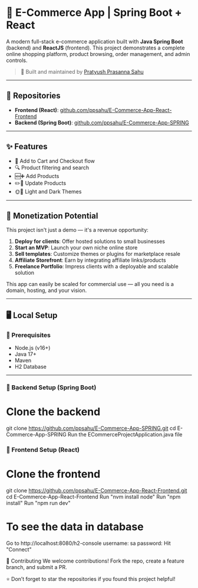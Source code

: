 # 🛒 E-Commerce App | Spring Boot + React

A modern full-stack e-commerce application built with **Java Spring Boot** (backend) and **ReactJS** (frontend). This project demonstrates a complete online shopping platform, product browsing, order management, and admin controls.

> 🚀 Built and maintained by [Pratyush Prasanna Sahu](https://www.linkedin.com/in/ppsahu)

---

## 🔗 Repositories

- **Frontend (React)**: [github.com/ppsahu/E-Commerce-App-React-Frontend](https://github.com/ppsahu/E-Commerce-App-React-Frontend)
- **Backend (Spring Boot)**: [github.com/ppsahu/E-Commerce-App-SPRING](https://github.com/ppsahu/E-Commerce-App-SPRING)

---

## ✨ Features

- 🛒 Add to Cart and Checkout flow
- 🔍 Product filtering and search
- 🆕➕ Add Products
- ✏️🔁 Update Products
- 🌞🌙 Light and Dark Themes

---

## 💸 Monetization Potential

This project isn't just a demo — it's a revenue opportunity:

1. **Deploy for clients**: Offer hosted solutions to small businesses
2. **Start an MVP**: Launch your own niche online store
3. **Sell templates**: Customize themes or plugins for marketplace resale
4. **Affiliate Storefront**: Earn by integrating affiliate links/products
5. **Freelance Portfolio**: Impress clients with a deployable and scalable solution

This app can easily be scaled for commercial use — all you need is a domain, hosting, and your vision.

---

## 🖥️ Local Setup

### 🧱 Prerequisites

- Node.js (v16+)
- Java 17+
- Maven
- H2 Database

---

### 🔧 Backend Setup (Spring Boot)

# Clone the backend
git clone https://github.com/ppsahu/E-Commerce-App-SPRING.git
cd E-Commerce-App-SPRING
Run the ECommerceProjectApplication.java file

### 🔧 Frontend Setup (React)

# Clone the frontend
git clone https://github.com/ppsahu/E-Commerce-App-React-Frontend.git
cd E-Commerce-App-React-Frontend
Run "nvm install node"
Run "npm install"
Run "npm run dev"

# To see the data in database
Go to http://localhost:8080/h2-console
username: sa
password: <empty>
Hit "Connect"

🤝 Contributing
We welcome contributions! Fork the repo, create a feature branch, and submit a PR.

⭐ Don’t forget to star the repositories if you found this project helpful!
